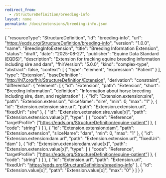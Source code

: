 ```yaml
---
redirect_from:
  - /StructureDefinition/breeding-info
layout: none
permalink: /docs/extensions/breeding-info.json
---
```

{
  "resourceType": "StructureDefinition",
  "id": "breeding-info",
  "url": "https://eqds.org/StructureDefinition/breeding-info",
  "version": "1.0.0",
  "name": "BreedingInfoExtension",
  "title": "Breeding Information Extension",
  "status": "draft",
  "date": "2025-08-27",
  "publisher": "Equine Data Standard (EQDS)",
  "description": "Extension for tracking equine breeding information including sire and dam",
  "fhirVersion": "5.0.0",
  "kind": "complex-type",
  "abstract": false,
  "context": [
    {
      "type": "element",
      "expression": "Patient"
    }
  ],
  "type": "Extension",
  "baseDefinition": "http://hl7.org/fhir/StructureDefinition/Extension",
  "derivation": "constraint",
  "differential": {
    "element": [
      {
        "id": "Extension",
        "path": "Extension",
        "short": "Breeding information",
        "definition": "Information about horse breeding including sire, dam, and registration"
      },
      {
        "id": "Extension.extension:sire",
        "path": "Extension.extension",
        "sliceName": "sire",
        "min": 0,
        "max": "1"
      },
      {
        "id": "Extension.extension:sire.url",
        "path": "Extension.extension.url",
        "fixedUri": "sire"
      },
      {
        "id": "Extension.extension:sire.value[x]",
        "path": "Extension.extension.value[x]",
        "type": [
          {
            "code": "Reference",
            "targetProfile": ["https://eqds.org/StructureDefinition/equine-patient"]
          },
          {
            "code": "string"
          }
        ]
      },
      {
        "id": "Extension.extension:dam",
        "path": "Extension.extension",
        "sliceName": "dam",
        "min": 0,
        "max": "1"
      },
      {
        "id": "Extension.extension:dam.url",
        "path": "Extension.extension.url",
        "fixedUri": "dam"
      },
      {
        "id": "Extension.extension:dam.value[x]",
        "path": "Extension.extension.value[x]",
        "type": [
          {
            "code": "Reference",
            "targetProfile": ["https://eqds.org/StructureDefinition/equine-patient"]
          },
          {
            "code": "string"
          }
        ]
      },
      {
        "id": "Extension.url",
        "path": "Extension.url",
        "fixedUri": "https://eqds.org/StructureDefinition/breeding-info"
      },
      {
        "id": "Extension.value[x]",
        "path": "Extension.value[x]",
        "max": "0"
      }
    ]
  }
}
